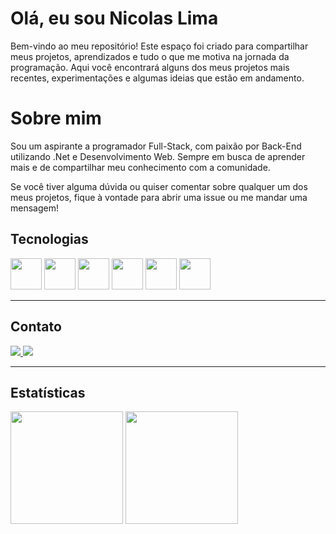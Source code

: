 # Olá, eu sou Nicolas Lima

Bem-vindo ao meu repositório! Este espaço foi criado para compartilhar meus projetos, aprendizados e tudo o que me motiva na jornada da programação. Aqui você encontrará alguns dos meus projetos mais recentes, experimentações e algumas ideias que estão em andamento.

# Sobre mim

Sou um aspirante a programador Full-Stack, com paixão por Back-End utilizando .Net e Desenvolvimento Web. Sempre em busca de aprender mais e de compartilhar meu conhecimento com a comunidade.

Se você tiver alguma dúvida ou quiser comentar sobre qualquer um dos meus projetos, fique à vontade para abrir uma issue ou me mandar uma mensagem!

## Tecnologias  

<div>
  <img height="50" width="50" src="https://cdn.jsdelivr.net/gh/devicons/devicon@latest/icons/html5/html5-original.svg">   
  <img height="50" width="50" src="https://cdn.jsdelivr.net/gh/devicons/devicon@latest/icons/css3/css3-original.svg">
  <img height="50" width="50" src="https://cdn.jsdelivr.net/gh/devicons/devicon@latest/icons/javascript/javascript-original.svg">  
  <img height="50" width="50" src="https://cdn.jsdelivr.net/gh/devicons/devicon@latest/icons/csharp/csharp-original.svg">
  <img height="50" width="50" src="https://cdn.jsdelivr.net/gh/devicons/devicon@latest/icons/php/php-original.svg"/>
  <img height="50" width="50" src="https://cdn.jsdelivr.net/gh/devicons/devicon@latest/icons/mariadb/mariadb-original-wordmark.svg">
  
</div>

---

## Contato

<div>
  <a href="https://www.linkedin.com/in/nicolaslima01/">
    <img src="https://img.shields.io/badge/LinkedIn-0077B5?style=for-the-badge&logo=linkedin&logoColor=white">
  </a>
  <a href="mailto:nicolasrlima@protonmail.com">
    <img src="https://img.shields.io/badge/ProtonMail-8B89CC?style=for-the-badge&logo=protonmail&logoColor=white">
  </a>
</div>

<!--![](https://komarev.com/ghpvc/?username=your-github-NicolasLima01&color=green&label=PROFILE+VIEWS)-->

---

## Estatísticas  

<div>
  <img height="180px" src="https://github-readme-stats.vercel.app/api?username=NicolasLima01&show_icons=true&theme=merko">
  <img height="180px" src="https://github-readme-stats.vercel.app/api/top-langs/?username=NicolasLima01&size_weight=0.5&count_weight=0.5&layout=compact&theme=merko">
</div>

